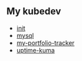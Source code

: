 My kubedev
------
- [init](docs/init.md)
- [mysql](docs/mysql.md)
- [my-portfolio-tracker](docs/my-portfolio-tracker.md)
- [uptime-kuma](docs/uptime-kuma.md)
